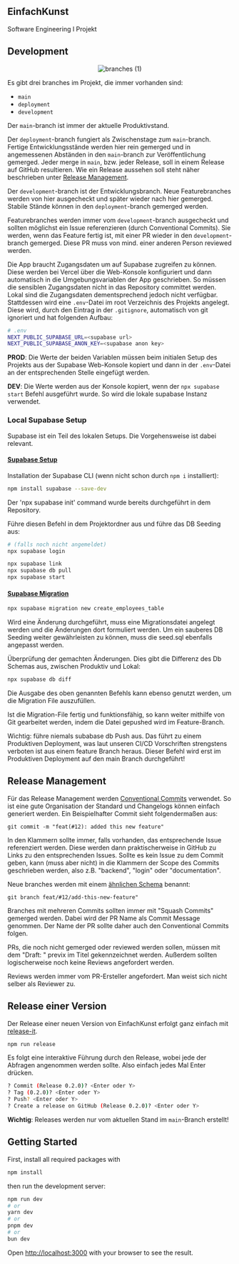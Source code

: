 ## EinfachKunst

Software Engineering I Projekt

## Development

<div align="center">
  
![branches (1)](https://github.com/user-attachments/assets/4f35f75d-6c7d-474c-9061-97d7ef913fa9)
  
</div>

Es gibt drei branches im Projekt, die immer vorhanden sind:
- `main`
- `deployment`
- `development`

Der `main`-branch ist immer der aktuelle Produktivstand.

Der `deployment`-branch fungiert als Zwischenstage zum `main`-branch. Fertige Entwicklungsstände werden hier rein gemerged und in angemessenen Abständen in den `main`-branch zur Veröffentlichung gemerged. Jeder merge in `main`, bzw. jeder Release, soll in einem Release auf GitHub resultieren. Wie ein Release aussehen soll steht näher beschrieben unter [Release Management](##-release-management).

Der `development`-branch ist der Entwicklungsbranch. Neue Featurebranches werden von hier ausgecheckt und später wieder nach hier gemerged. Stabile Stände können in den `deployment`-branch gemerged werden.

Featurebranches werden immer vom `development`-branch ausgecheckt und sollten möglichst ein Issue referenzieren (durch Conventional Commits). Sie werden, wenn das Feature fertig ist, mit einer PR wieder in den `development`-branch gemerged. Diese PR muss von mind. einer anderen Person reviewed werden.

Die App braucht Zugangsdaten um auf Supabase zugreifen zu können. Diese werden bei Vercel über die Web-Konsole konfiguriert und dann automatisch in die Umgebungsvariablen der App geschrieben. So müssen die sensiblen Zugangsdaten nicht in das Repository committet werden. Lokal sind die Zugangsdaten dementsprechend jedoch nicht verfügbar. Stattdessen wird eine `.env`-Datei im root Verzeichnis des Projekts angelegt. Diese wird, durch den Eintrag in der `.gitignore`, automatisch von git ignoriert und hat folgenden Aufbau:
```sh
# .env
NEXT_PUBLIC_SUPABASE_URL=<supabase url>
NEXT_PUBLIC_SUPABASE_ANON_KEY=<supabase anon key>
```
**PROD**: Die Werte der beiden Variablen müssen beim initialen Setup des Projekts aus der Supabase Web-Konsole kopiert und dann in der `.env`-Datei an der entsprechenden Stelle eingefügt werden.

**DEV**: Die Werte werden aus der Konsole kopiert, wenn der `npx supabase start` Befehl ausgeführt wurde. So wird die lokale supabase Instanz verwendet.

### Local Supabase Setup

Supabase ist ein Teil des lokalen Setups. Die Vorgehensweise ist dabei relevant. 

#### [Supabase Setup](https://supabase.com/docs/guides/local-development)

Installation der Supabase CLI (wenn nicht schon durch `npm i` installiert):
```bash
npm install supabase --save-dev
```

Der 'npx supabase init' command wurde bereits durchgeführt in dem Repository.

Führe diesen Befehl in dem Projektordner aus und führe das DB Seeding aus:

```bash
# (falls noch nicht angemeldet)
npx supabase login

npx supabase link
npx supabase db pull
npx supabase start
```

#### [Supabase Migration](https://supabase.com/docs/guides/local-development/overview)

```bash
npx supabase migration new create_employees_table
```

Wird eine Änderung durchgeführt, muss eine Migrationsdatei angelegt werden und die Änderungen dort formuliert werden.
Um ein sauberes DB Seeding weiter gewährleisten zu können, muss die seed.sql ebenfalls angepasst werden.

Überprüfung der gemachten Änderungen. Dies gibt die Differenz des Db Schemas aus, zwischen Produktiv und Lokal:

```bash
npx supabase db diff
```

Die Ausgabe des oben genannten Befehls kann ebenso genutzt werden, um die Migration File auszufüllen.

Ist die Migration-File fertig und funktionsfähig, so kann weiter mithilfe von Git gearbeitet werden, indem die Datei gepushed wird im Feature-Branch.

Wichtig: führe niemals subabase db Push aus. Das führt zu einem Produktiven Deployment, was laut unseren CI/CD Vorschriften strengstens verboten ist aus einem feature Branch heraus. Dieser Befehl wird erst im Produktiven Deployment auf den main Branch durchgeführt!


## Release Management
Für das Release Management werden [Conventional Commits](https://www.conventionalcommits.org/en/v1.0.0/) verwendet. So ist eine gute Organisation der Standard und Changelogs können einfach generiert werden.
Ein Beispielhafter Commit sieht folgendermaßen aus:
```
git commit -m "feat(#12): added this new feature"
```
In den Klammern sollte immer, falls vorhanden, das entsprechende Issue referenziert werden. Diese werden dann praktischerweise in GitHub zu Links zu den entsprechenden Issues. Sollte es kein Issue zu dem Commit geben, kann (muss aber nicht) in die Klammern der Scope des Commits geschrieben werden, also z.B. "backend", "login" oder "documentation".

Neue branches werden mit einem [ähnlichen Schema](https://dev.to/varbsan/a-simplified-convention-for-naming-branches-and-commits-in-git-il4) benannt:
```
git branch feat/#12/add-this-new-feature"
```

Branches mit mehreren Commits sollten immer mit "Squash Commits" gemerged werden. Dabei wird der PR Name als Commit Message genommen. Der Name der PR sollte daher auch den Conventional Commits folgen.

PRs, die noch nicht gemerged oder reviewed werden sollen, müssen mit dem "Draft: " previx im Titel gekennzeichnet werden. Außerdem sollten logischerweise noch keine Reviews angefordert werden.

Reviews werden immer vom PR-Ersteller angefordert. Man weist sich nicht selber als Reviewer zu.

## Release einer Version
Der Release einer neuen Version von EinfachKunst erfolgt ganz einfach mit [release-it](https://github.com/release-it/release-it).
```bash
npm run release
```
Es folgt eine interaktive Führung durch den Release, wobei jede der Abfragen angenommen werden sollte. Also einfach jedes Mal Enter drücken.
```bash
? Commit (Release 0.2.0)? <Enter oder Y>
? Tag (0.2.0)? <Enter oder Y>
? Push? <Enter oder Y>
? Create a release on GitHub (Release 0.2.0)? <Enter oder Y>
```
**Wichtig**: Releases werden nur vom aktuellen Stand im `main`-Branch erstellt!

## Getting Started

First, install all required packages with
```bash
npm install
```
then run the development server:

```bash
npm run dev
# or
yarn dev
# or
pnpm dev
# or
bun dev
```

Open [http://localhost:3000](http://localhost:3000) with your browser to see the result.
